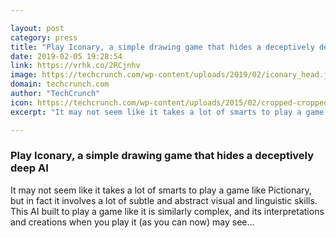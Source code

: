 ```yaml
---

layout: post
category: press
title: "Play Iconary, a simple drawing game that hides a deceptively deep AI"
date: 2019-02-05 19:28:54
link: https://vrhk.co/2RCjnhv
image: https://techcrunch.com/wp-content/uploads/2019/02/iconary_head.jpg?w=559
domain: techcrunch.com
author: "TechCrunch"
icon: https://techcrunch.com/wp-content/uploads/2015/02/cropped-cropped-favicon-gradient.png?w=180
excerpt: "It may not seem like it takes a lot of smarts to play a game like Pictionary, but in fact it involves a lot of subtle and abstract visual and linguistic skills. This AI built to play a game like it is similarly complex, and its interpretations and creations when you play it (as you can now) may see…"

---
```


### Play Iconary, a simple drawing game that hides a deceptively deep AI

It may not seem like it takes a lot of smarts to play a game like Pictionary, but in fact it involves a lot of subtle and abstract visual and linguistic skills. This AI built to play a game like it is similarly complex, and its interpretations and creations when you play it (as you can now) may see…